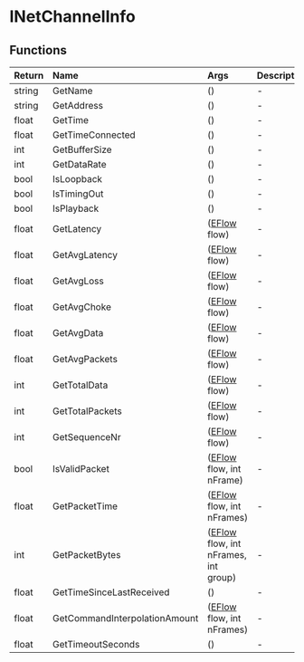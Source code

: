 ﻿# INetChannelInfo

## Functions

| Return | Name | Args | Description |
| :--- | :--- | :--- | :--- |
| string | GetName | () | - |
| string | GetAddress | () | - |
| float | GetTime | () | - |
| float | GetTimeConnected | () | - |
| int | GetBufferSize | () | - |
| int | GetDataRate | () | - |
| bool | IsLoopback | () | - |
| bool | IsTimingOut | () | - |
| bool | IsPlayback | () | - |
| float | GetLatency | ([EFlow](../enums/eflow.md) flow) | - |
| float | GetAvgLatency | ([EFlow](../enums/eflow.md) flow) | - |
| float | GetAvgLoss | ([EFlow](../enums/eflow.md) flow) | - |
| float | GetAvgChoke | ([EFlow](../enums/eflow.md) flow) | - |
| float | GetAvgData | ([EFlow](../enums/eflow.md) flow) | - |
| float | GetAvgPackets | ([EFlow](../enums/eflow.md) flow) | - |
| int | GetTotalData | ([EFlow](../enums/eflow.md) flow) | - |
| int | GetTotalPackets | ([EFlow](../enums/eflow.md) flow) | - |
| int | GetSequenceNr | ([EFlow](../enums/eflow.md) flow) | - |
| bool | IsValidPacket | ([EFlow](../enums/eflow.md) flow, int nFrame) | - |
| float | GetPacketTime | ([EFlow](../enums/eflow.md) flow, int nFrames) | - |
| int | GetPacketBytes | ([EFlow](../enums/eflow.md) flow, int nFrames, int group) | - |
| float | GetTimeSinceLastReceived | () | - |
| float | GetCommandInterpolationAmount | ([EFlow](../enums/eflow.md) flow, int nFrames) | - |
| float | GetTimeoutSeconds | () | - |